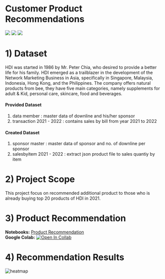 # Customer Product Recommendations
[![](https://img.shields.io/badge/-CoSineSimilarity-orange)](#)
[![](https://img.shields.io/badge/-Python-green)](#) 
[![](https://img.shields.io/badge/-Google--Colab-green)](#)   

# 1) Dataset
HDI was started in 1986 by Mr. Peter Chia, who desired to provide a better life for his family. HDI emerged as a trailblazer in the development of the Network Marketing Business in Asia, specifically in Singapore, Malaysia, Indonesia, Hong Kong, and the Philippines. The company offers natural products from bee, they  have five main categories, namely supplements for adult & Kid, personal care, skincare, food and beverages.
#### Provided Dataset
1. data member : master data of downline and his/her sponsor
2. transaction 2021 - 2022 : contains sales by bill from year 2021 to 2022
#### Created Dataset
1. sponsor master : master data of sponsor and no. of downline per sponsor
2. salesbyitem 2021 - 2022 : extract json product file to sales quantiy by item

# 2) Project Scope
This project focus on recommended additional product to those who is already buying top 20 products of HDI in 2021. 

# 3) Product Recommendation
**Notebooks:** [Product Recommendation](./ProductRecom1_top20.ipynb)  
**Google Colab:** [![Open In Collab](https://colab.research.google.com/assets/colab-badge.svg)](https://colab.research.google.com/github/jane-russ/MADT8101/blob/main/7.ProductRecommendation/ProductRecom1_top20.ipynb)

# 4) Recommendation Results
![heatmap](./img/itemsimilarityheatmap.png)
